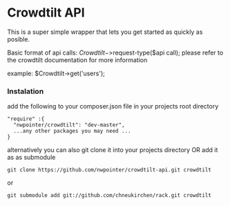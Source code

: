 Crowdtilt API
=============

This is a super simple wrapper that lets you get started as quickly as posible. 

Basic format of api calls: $Crowdtilt->$request-type($api call);
please refer to the crowdtilt documentation for more information

example:
$Crowdtilt->get('users');

### Instalation
add the following to your composer.json file in your projects root directory

```
"require" :{
  "nwpointer/crowdtilt": "dev-master",
  ...any other packages you may need ...
}
```


alternatively you can also git clone it into your projects directory OR add it as as submodule

```
git clone https://github.com/nwpointer/crowdtilt-api.git crowdtilt
```
or
```
git submodule add git://github.com/chneukirchen/rack.git crowdtilt
```


